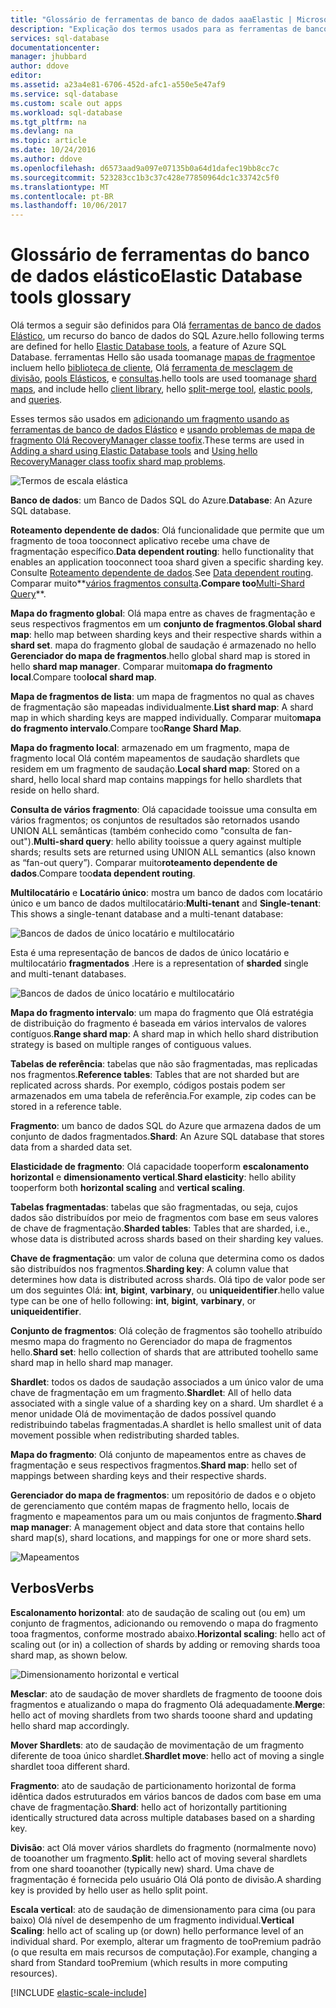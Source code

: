 ```yaml
---
title: "Glossário de ferramentas de banco de dados aaaElastic | Microsoft Docs"
description: "Explicação dos termos usados para as ferramentas de banco de dados elástico"
services: sql-database
documentationcenter: 
manager: jhubbard
author: ddove
editor: 
ms.assetid: a23a4e81-6706-452d-afc1-a550e5e47af9
ms.service: sql-database
ms.custom: scale out apps
ms.workload: sql-database
ms.tgt_pltfrm: na
ms.devlang: na
ms.topic: article
ms.date: 10/24/2016
ms.author: ddove
ms.openlocfilehash: d6573aad9a097e07135b0a64d1dafec19bb8cc7c
ms.sourcegitcommit: 523283cc1b3c37c428e77850964dc1c33742c5f0
ms.translationtype: MT
ms.contentlocale: pt-BR
ms.lasthandoff: 10/06/2017
---
```

# <a name="elastic-database-tools-glossary"></a><span data-ttu-id="1237f-103">Glossário de ferramentas do banco de dados elástico</span><span class="sxs-lookup"><span data-stu-id="1237f-103">Elastic Database tools glossary</span></span>
<span data-ttu-id="1237f-104">Olá termos a seguir são definidos para Olá [ferramentas de banco de dados Elástico](sql-database-elastic-scale-introduction.md), um recurso do banco de dados do SQL Azure.</span><span class="sxs-lookup"><span data-stu-id="1237f-104">hello following terms are defined for hello [Elastic Database tools](sql-database-elastic-scale-introduction.md), a feature of Azure SQL Database.</span></span> <span data-ttu-id="1237f-105">ferramentas Hello são usada toomanage [mapas de fragmento](sql-database-elastic-scale-shard-map-management.md)e incluem hello [biblioteca de cliente](sql-database-elastic-database-client-library.md), Olá [ferramenta de mesclagem de divisão](sql-database-elastic-scale-overview-split-and-merge.md), [pools Elásticos](sql-database-elastic-pool.md), e [consultas](sql-database-elastic-query-overview.md).</span><span class="sxs-lookup"><span data-stu-id="1237f-105">hello tools are used toomanage [shard maps](sql-database-elastic-scale-shard-map-management.md), and include hello [client library](sql-database-elastic-database-client-library.md), hello [split-merge tool](sql-database-elastic-scale-overview-split-and-merge.md), [elastic pools](sql-database-elastic-pool.md), and [queries](sql-database-elastic-query-overview.md).</span></span> 

<span data-ttu-id="1237f-106">Esses termos são usados em [adicionando um fragmento usando as ferramentas de banco de dados Elástico](sql-database-elastic-scale-add-a-shard.md) e [usando problemas de mapa de fragmento Olá RecoveryManager classe toofix](sql-database-elastic-database-recovery-manager.md).</span><span class="sxs-lookup"><span data-stu-id="1237f-106">These terms are used in [Adding a shard using Elastic Database tools](sql-database-elastic-scale-add-a-shard.md) and [Using hello RecoveryManager class toofix shard map problems](sql-database-elastic-database-recovery-manager.md).</span></span>

![Termos de escala elástica][1]

<span data-ttu-id="1237f-108">**Banco de dados**: um Banco de Dados SQL do Azure.</span><span class="sxs-lookup"><span data-stu-id="1237f-108">**Database**: An Azure SQL database.</span></span> 

<span data-ttu-id="1237f-109">**Roteamento dependente de dados**: Olá funcionalidade que permite que um fragmento de tooa tooconnect aplicativo recebe uma chave de fragmentação específico.</span><span class="sxs-lookup"><span data-stu-id="1237f-109">**Data dependent routing**: hello functionality that enables an application tooconnect tooa shard given a specific sharding key.</span></span> <span data-ttu-id="1237f-110">Consulte [Roteamento dependente de dados](sql-database-elastic-scale-data-dependent-routing.md).</span><span class="sxs-lookup"><span data-stu-id="1237f-110">See [Data dependent routing](sql-database-elastic-scale-data-dependent-routing.md).</span></span> <span data-ttu-id="1237f-111">Comparar muito**[vários fragmentos consulta](sql-database-elastic-scale-multishard-querying.md)**.</span><span class="sxs-lookup"><span data-stu-id="1237f-111">Compare too**[Multi-Shard Query](sql-database-elastic-scale-multishard-querying.md)**.</span></span>

<span data-ttu-id="1237f-112">**Mapa do fragmento global**: Olá mapa entre as chaves de fragmentação e seus respectivos fragmentos em um **conjunto de fragmentos**.</span><span class="sxs-lookup"><span data-stu-id="1237f-112">**Global shard map**: hello map between sharding keys and their respective shards within a **shard set**.</span></span> <span data-ttu-id="1237f-113">mapa do fragmento global de saudação é armazenado no hello **Gerenciador do mapa de fragmentos**.</span><span class="sxs-lookup"><span data-stu-id="1237f-113">hello global shard map is stored in hello **shard map manager**.</span></span> <span data-ttu-id="1237f-114">Comparar muito**mapa do fragmento local**.</span><span class="sxs-lookup"><span data-stu-id="1237f-114">Compare too**local shard map**.</span></span>

<span data-ttu-id="1237f-115">**Mapa de fragmentos de lista**: um mapa de fragmentos no qual as chaves de fragmentação são mapeadas individualmente.</span><span class="sxs-lookup"><span data-stu-id="1237f-115">**List shard map**: A shard map in which sharding keys are mapped individually.</span></span> <span data-ttu-id="1237f-116">Comparar muito**mapa do fragmento intervalo**.</span><span class="sxs-lookup"><span data-stu-id="1237f-116">Compare too**Range Shard Map**.</span></span>   

<span data-ttu-id="1237f-117">**Mapa do fragmento local**: armazenado em um fragmento, mapa de fragmento local Olá contém mapeamentos de saudação shardlets que residem em um fragmento de saudação.</span><span class="sxs-lookup"><span data-stu-id="1237f-117">**Local shard map**: Stored on a shard, hello local shard map contains mappings for hello shardlets that reside on hello shard.</span></span>

<span data-ttu-id="1237f-118">**Consulta de vários fragmento**: Olá capacidade tooissue uma consulta em vários fragmentos; os conjuntos de resultados são retornados usando UNION ALL semânticas (também conhecido como "consulta de fan-out").</span><span class="sxs-lookup"><span data-stu-id="1237f-118">**Multi-shard query**: hello ability tooissue a query against multiple shards; results sets are returned using UNION ALL semantics (also known as “fan-out query”).</span></span> <span data-ttu-id="1237f-119">Comparar muito**roteamento dependente de dados**.</span><span class="sxs-lookup"><span data-stu-id="1237f-119">Compare too**data dependent routing**.</span></span>

<span data-ttu-id="1237f-120">**Multilocatário** e **Locatário único**: mostra um banco de dados com locatário único e um banco de dados multilocatário:</span><span class="sxs-lookup"><span data-stu-id="1237f-120">**Multi-tenant** and **Single-tenant**: This shows a single-tenant database and a multi-tenant database:</span></span>

![Bancos de dados de único locatário e multilocatário](./media/sql-database-elastic-scale-glossary/multi-single-simple.png)

<span data-ttu-id="1237f-122">Esta é uma representação de bancos de dados de único locatário e multilocatário **fragmentados** .</span><span class="sxs-lookup"><span data-stu-id="1237f-122">Here is a representation of **sharded** single and multi-tenant databases.</span></span> 

![Bancos de dados de único locatário e multilocatário](./media/sql-database-elastic-scale-glossary/shards-single-multi.png)

<span data-ttu-id="1237f-124">**Mapa do fragmento intervalo**: um mapa do fragmento que Olá estratégia de distribuição do fragmento é baseada em vários intervalos de valores contíguos.</span><span class="sxs-lookup"><span data-stu-id="1237f-124">**Range shard map**: A shard map in which hello shard distribution strategy is based on multiple ranges of contiguous values.</span></span> 

<span data-ttu-id="1237f-125">**Tabelas de referência**: tabelas que não são fragmentadas, mas replicadas nos fragmentos.</span><span class="sxs-lookup"><span data-stu-id="1237f-125">**Reference tables**: Tables that are not sharded but are replicated across shards.</span></span> <span data-ttu-id="1237f-126">Por exemplo, códigos postais podem ser armazenados em uma tabela de referência.</span><span class="sxs-lookup"><span data-stu-id="1237f-126">For example, zip codes can be stored in a reference table.</span></span> 

<span data-ttu-id="1237f-127">**Fragmento**: um banco de dados SQL do Azure que armazena dados de um conjunto de dados fragmentados.</span><span class="sxs-lookup"><span data-stu-id="1237f-127">**Shard**: An Azure SQL database that stores data from a sharded data set.</span></span> 

<span data-ttu-id="1237f-128">**Elasticidade de fragmento**: Olá capacidade tooperform **escalonamento horizontal** e **dimensionamento vertical**.</span><span class="sxs-lookup"><span data-stu-id="1237f-128">**Shard elasticity**: hello ability tooperform both **horizontal scaling** and **vertical scaling**.</span></span>

<span data-ttu-id="1237f-129">**Tabelas fragmentadas**: tabelas que são fragmentadas, ou seja, cujos dados são distribuídos por meio de fragmentos com base em seus valores de chave de fragmentação.</span><span class="sxs-lookup"><span data-stu-id="1237f-129">**Sharded tables**: Tables that are sharded, i.e., whose data is distributed across shards based on their sharding key values.</span></span> 

<span data-ttu-id="1237f-130">**Chave de fragmentação**: um valor de coluna que determina como os dados são distribuídos nos fragmentos.</span><span class="sxs-lookup"><span data-stu-id="1237f-130">**Sharding key**: A column value that determines how data is distributed across shards.</span></span> <span data-ttu-id="1237f-131">Olá tipo de valor pode ser um dos seguintes Olá: **int**, **bigint**, **varbinary**, ou **uniqueidentifier**.</span><span class="sxs-lookup"><span data-stu-id="1237f-131">hello value type can be one of hello following: **int**, **bigint**, **varbinary**, or **uniqueidentifier**.</span></span> 

<span data-ttu-id="1237f-132">**Conjunto de fragmentos**: Olá coleção de fragmentos são toohello atribuído mesmo mapa do fragmento no Gerenciador do mapa de fragmentos hello.</span><span class="sxs-lookup"><span data-stu-id="1237f-132">**Shard set**: hello collection of shards that are attributed toohello same shard map in hello shard map manager.</span></span>  

<span data-ttu-id="1237f-133">**Shardlet**: todos os dados de saudação associados a um único valor de uma chave de fragmentação em um fragmento.</span><span class="sxs-lookup"><span data-stu-id="1237f-133">**Shardlet**: All of hello data associated with a single value of a sharding key on a shard.</span></span> <span data-ttu-id="1237f-134">Um shardlet é a menor unidade Olá de movimentação de dados possível quando redistribuindo tabelas fragmentadas.</span><span class="sxs-lookup"><span data-stu-id="1237f-134">A shardlet is hello smallest unit of data movement possible when redistributing sharded tables.</span></span> 

<span data-ttu-id="1237f-135">**Mapa do fragmento**: Olá conjunto de mapeamentos entre as chaves de fragmentação e seus respectivos fragmentos.</span><span class="sxs-lookup"><span data-stu-id="1237f-135">**Shard map**: hello set of mappings between sharding keys and their respective shards.</span></span>

<span data-ttu-id="1237f-136">**Gerenciador do mapa de fragmentos**: um repositório de dados e o objeto de gerenciamento que contém mapas de fragmento hello, locais de fragmento e mapeamentos para um ou mais conjuntos de fragmento.</span><span class="sxs-lookup"><span data-stu-id="1237f-136">**Shard map manager**: A management object and data store that contains hello shard map(s), shard locations, and mappings for one or more shard sets.</span></span>

![Mapeamentos][2]

## <a name="verbs"></a><span data-ttu-id="1237f-138">Verbos</span><span class="sxs-lookup"><span data-stu-id="1237f-138">Verbs</span></span>
<span data-ttu-id="1237f-139">**Escalonamento horizontal**: ato de saudação de scaling out (ou em) um conjunto de fragmentos, adicionando ou removendo o mapa do fragmento tooa fragmentos, conforme mostrado abaixo.</span><span class="sxs-lookup"><span data-stu-id="1237f-139">**Horizontal scaling**: hello act of scaling out (or in) a collection of shards by adding or removing shards tooa shard map, as shown below.</span></span>

![Dimensionamento horizontal e vertical][3]

<span data-ttu-id="1237f-141">**Mesclar**: ato de saudação de mover shardlets de fragmento de tooone dois fragmentos e atualizando o mapa do fragmento Olá adequadamente.</span><span class="sxs-lookup"><span data-stu-id="1237f-141">**Merge**: hello act of moving shardlets from two shards tooone shard and updating hello shard map accordingly.</span></span>

<span data-ttu-id="1237f-142">**Mover Shardlets**: ato de saudação de movimentação de um fragmento diferente de tooa único shardlet.</span><span class="sxs-lookup"><span data-stu-id="1237f-142">**Shardlet move**: hello act of moving a single shardlet tooa different shard.</span></span> 

<span data-ttu-id="1237f-143">**Fragmento**: ato de saudação de particionamento horizontal de forma idêntica dados estruturados em vários bancos de dados com base em uma chave de fragmentação.</span><span class="sxs-lookup"><span data-stu-id="1237f-143">**Shard**: hello act of horizontally partitioning identically structured data across multiple databases based on a sharding key.</span></span>

<span data-ttu-id="1237f-144">**Divisão**: act Olá mover vários shardlets do fragmento (normalmente novo) de tooanother um fragmento.</span><span class="sxs-lookup"><span data-stu-id="1237f-144">**Split**: hello act of moving several shardlets from one shard tooanother (typically new) shard.</span></span> <span data-ttu-id="1237f-145">Uma chave de fragmentação é fornecida pelo usuário Olá Olá ponto de divisão.</span><span class="sxs-lookup"><span data-stu-id="1237f-145">A sharding key is provided by hello user as hello split point.</span></span>

<span data-ttu-id="1237f-146">**Escala vertical**: ato de saudação de dimensionamento para cima (ou para baixo) Olá nível de desempenho de um fragmento individual.</span><span class="sxs-lookup"><span data-stu-id="1237f-146">**Vertical Scaling**: hello act of scaling up (or down) hello performance level of an individual shard.</span></span> <span data-ttu-id="1237f-147">Por exemplo, alterar um fragmento de tooPremium padrão (o que resulta em mais recursos de computação).</span><span class="sxs-lookup"><span data-stu-id="1237f-147">For example, changing a shard from Standard tooPremium (which results in more computing resources).</span></span> 

[!INCLUDE [elastic-scale-include](../../includes/elastic-scale-include.md)]

<!--Image references-->
[1]: ./media/sql-database-elastic-scale-glossary/glossary.png
[2]: ./media/sql-database-elastic-scale-glossary/mappings.png
[3]: ./media/sql-database-elastic-scale-glossary/h_versus_vert.png


